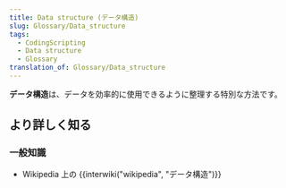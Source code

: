 ```yaml
---
title: Data structure (データ構造)
slug: Glossary/Data_structure
tags:
  - CodingScripting
  - Data structure
  - Glossary
translation_of: Glossary/Data_structure
---
```

**データ構造**は、データを効率的に使用できるように整理する特別な方法です。

## より詳しく知る

### 一般知識

- Wikipedia 上の {{interwiki("wikipedia", "データ構造")}}
